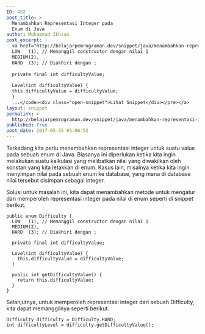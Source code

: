 ```yaml
---
ID: 452
post_title: >
  Menambahkan Representasi Integer pada
  Enum di Java
author: Muhammad Ikhsan
post_excerpt: |
  <a href="http://belajarpemrograman.dev/snippet/java/menambahkan-representasi-integer-enum-java/" class="show"><pre><code class="line-numbers">public enum Difficulty {
  LOW   (1), // Memanggil constructor dengan nilai 1
  MEDIUM(2),
  HARD  (3); // Diakhiri dengan ;
  
  private final int difficultyValue;
  
  Level(int difficultyValue) {
  this.difficultyValue = difficultyValue;
  }
  ...</code><div class="open-snippet">Lihat Snippet</div></pre></a>
layout: snippet
permalink: >
  http://belajarpemrograman.dev/snippet/java/menambahkan-representasi-integer-enum-java/
published: true
post_date: 2017-05-25 05:06:52
---
```

Terkadang kita perlu menambahkan representasi integer untuk suatu value pada sebuah enum di Java. Biasanya ini diperlukan ketika kita ingin melakukan suatu kalkulasi yang melibatkan nilai yang diwakilkan oleh konstan yang kita letakkan di enum. Kasus lain, misalnya ketika kita ingin menyimpan nilai pada sebuah enum ke database, yang mana di database nilai tersebut disimpan sebagai integer.

Solusi untuk masalah ini, kita dapat menambahkan metode untuk mengatur dan memperoleh representasi integer pada nilai di enum seperti di snippet berikut.
<pre><code class="language-java line-numbers">public enum Difficulty {
  LOW   (1), // Memanggil constructor dengan nilai 1
  MEDIUM(2),
  HARD  (3); // Diakhiri dengan ;

  private final int difficultyValue;

  Level(int difficultyValue) {
    this.difficultyValue = difficultyValue;
  }

  public int getDifficultyValue() {
    return this.difficultyValue;
  }
}</code></pre>

Selanjutnya, untuk memperoleh representasi integer dari sebuah Difficulty, kita dapat memanggilnya seperti berikut.
<pre><code class="language-java line-numbers">Difficulty difficulty = Difficulty.HARD;
int difficultyLevel = difficulty.getDifficultyValue();</code></pre>
